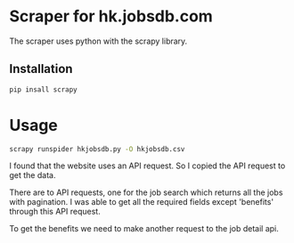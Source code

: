 # Scraper for hk.jobsdb.com

The scraper uses python with the scrapy library.

## Installation
```sh
pip insall scrapy
```

# Usage
```sh
scrapy runspider hkjobsdb.py -O hkjobsdb.csv 
```

I found that the website uses an API request. So I copied the API request to get the data.

There are to API requests, one for the job search which returns all the jobs with pagination. I was able to get 
all the required fields except 'benefits' through this API request.

To get the benefits we need to make another request to the job detail api.


